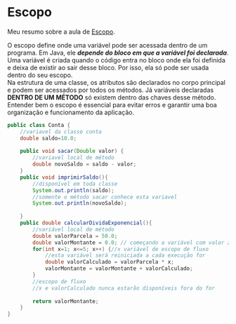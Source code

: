 # Escopo

Meu resumo sobre a aula de [Escopo](https://felipe-aguiar.gitbook.io/dio-java/gitbook/sintaxe/escopo).

O escopo define onde uma variável pode ser acessada dentro de um programa. Em Java, ele ***depende do bloco em que a variável foi declarada***. \
Uma variável é criada quando o código entra no bloco onde ela foi definida e deixa de existir ao sair desse bloco. Por isso, ela só pode ser usada dentro do seu escopo.\
Na estrutura de uma classe, os atributos são declarados no corpo principal e podem ser acessados por todos os métodos. Já variáveis declaradas **DENTRO DE UM MÉTODO** só existem dentro das chaves desse método.
Entender bem o escopo é essencial para evitar erros e garantir uma boa organização e funcionamento da aplicação.

```java
public class Conta {
	//variavel da classe conta
	double saldo=10.0;
	
	public void sacar(Double valor) {
		//variavel local de método
		double novoSaldo = saldo - valor;
	}
	public void imprimirSaldo(){
		//disponível em toda classe
		System.out.println(saldo);
		//somente o método sacar conhece esta variavel
		System.out.println(novoSaldo);
	
	}
	public double calcularDividaExponencial(){
		//variável local de método
		double valorParcela = 50.0;
		double valorMontante = 0.0; // começando a variável com valor zero
		for(int x=1; x<=5; x++) {//x variável de escopo de fluxo
			//esta variável será reiniciada a cada execução for
			double valorCalculado = valorParcela * x;
			valorMontante = valorMontante + valorCalculado;
		}
		//escopo de fluxo
		//x e valorCalculado nunca estarão disponíveis fora do for
		
		return valorMontante;
	}
}
```
